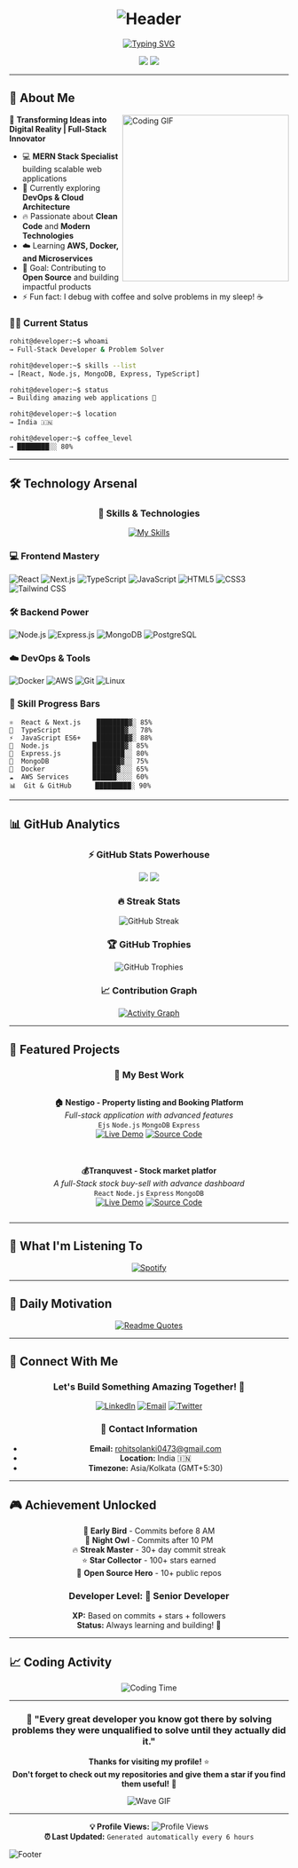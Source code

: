 <h1 align="center">
  <img src="https://capsule-render.vercel.app/api?type=waving&color=gradient&customColorList=12,20,6,17,13&height=180&section=header&text=ROHIT%20SOLANKI&fontSize=45&fontColor=ffffff&animation=fadeIn&fontAlignY=38&desc=Full-Stack%20MERN%20Developer&descAlignY=58&descAlign=center" alt="Header"/>
</h1>

<div align="center">

[![Typing SVG](https://readme-typing-svg.demolab.com?font=Source+Code+Pro&weight=500&size=20&duration=2800&pause=1200&color=8B5CF6&center=true&vCenter=true&multiline=true&width=700&height=60&lines=%E2%9A%A1+Engineering+Digital+Solutions;%F0%9F%9A%80+MERN+Stack+Specialist;%F0%9F%8C%90+Building+Tomorrow's+Web)](https://git.io/typing-svg)

</div>

<div align="center">
  <img src="https://img.shields.io/badge/Status-Available%20for%20Projects-00D9FF?style=for-the-badge&logo=checkmarx&logoColor=white"/>
  <img src="https://komarev.com/ghpvc/?username=rohitsolanki01&style=for-the-badge&color=8b5cf6&label=VISITORS"/>
</div>




---

## 🌟 About Me

<img align="right" alt="Coding GIF" src="https://media.giphy.com/media/qgQUggAC3Pfv687qPC/giphy.gif" width="300" />

🚀 **Transforming Ideas into Digital Reality | Full-Stack Innovator**

- 💻 **MERN Stack Specialist** building scalable web applications
- 🌱 Currently exploring **DevOps & Cloud Architecture**
- 🔥 Passionate about **Clean Code** and **Modern Technologies**
- ☁️ Learning **AWS, Docker, and Microservices**
- 🎯 Goal: Contributing to **Open Source** and building impactful products
- ⚡ Fun fact: I debug with coffee and solve problems in my sleep! ☕

### 👨‍💻 Current Status
```bash
rohit@developer:~$ whoami
→ Full-Stack Developer & Problem Solver

rohit@developer:~$ skills --list
→ [React, Node.js, MongoDB, Express, TypeScript]

rohit@developer:~$ status
→ Building amazing web applications 🚀

rohit@developer:~$ location
→ India 🇮🇳

rohit@developer:~$ coffee_level
→ ████████░░ 80%
```

---

## 🛠️ Technology Arsenal

<div align="center">

### 💫 Skills & Technologies

<!-- Animated Skill Icons -->
[![My Skills](https://skillicons.dev/icons?i=react,nodejs,express,mongodb,js,ts,html,css,tailwind,docker,aws,git,github,vscode&perline=7)](https://skillicons.dev)

</div>

### 💻 Frontend Mastery
![React](https://img.shields.io/badge/-React-61DAFB?style=for-the-badge&logo=react&logoColor=black)
![Next.js](https://img.shields.io/badge/-Next.js-000000?style=for-the-badge&logo=next.js&logoColor=white)
![TypeScript](https://img.shields.io/badge/-TypeScript-3178C6?style=for-the-badge&logo=typescript&logoColor=white)
![JavaScript](https://img.shields.io/badge/-JavaScript-F7DF1E?style=for-the-badge&logo=javascript&logoColor=black)
![HTML5](https://img.shields.io/badge/-HTML5-E34F26?style=for-the-badge&logo=html5&logoColor=white)
![CSS3](https://img.shields.io/badge/-CSS3-1572B6?style=for-the-badge&logo=css3&logoColor=white)
![Tailwind CSS](https://img.shields.io/badge/-Tailwind_CSS-38B2AC?style=for-the-badge&logo=tailwind-css&logoColor=white)

### 🛠️ Backend Power
![Node.js](https://img.shields.io/badge/-Node.js-339933?style=for-the-badge&logo=node.js&logoColor=white)
![Express.js](https://img.shields.io/badge/-Express.js-000000?style=for-the-badge&logo=express&logoColor=white)
![MongoDB](https://img.shields.io/badge/-MongoDB-47A248?style=for-the-badge&logo=mongodb&logoColor=white)
![PostgreSQL](https://img.shields.io/badge/-PostgreSQL-336791?style=for-the-badge&logo=postgresql&logoColor=white)

### ☁️ DevOps & Tools
![Docker](https://img.shields.io/badge/-Docker-2496ED?style=for-the-badge&logo=docker&logoColor=white)
![AWS](https://img.shields.io/badge/-AWS-FF9900?style=for-the-badge&logo=amazon-aws&logoColor=white)
![Git](https://img.shields.io/badge/-Git-F05032?style=for-the-badge&logo=git&logoColor=white)
![Linux](https://img.shields.io/badge/-Linux-FCC624?style=for-the-badge&logo=linux&logoColor=black)

### 🎨 Skill Progress Bars
```
⚛️  React & Next.js    ████████▓░ 85%
🔷  TypeScript         ███████▓░░ 78%
⚡  JavaScript ES6+    ████████▓░ 88%
💚  Node.js           ████████▓░ 85%
🚂  Express.js        ████████░░ 80%
🍃  MongoDB           ███████▓░░ 75%
🐳  Docker            ██████▓░░░ 65%
☁️  AWS Services      ██████░░░░ 60%
📊  Git & GitHub      █████████░ 90%
```

---

## 📊 GitHub Analytics

<div align="center">

### ⚡ GitHub Stats Powerhouse

 <img src="https://github-readme-stats.vercel.app/api?username=rohitsolanki01&show_icons=true&theme=react&hide_border=true&count_private=true" />
  <img src="https://github-readme-stats.vercel.app/api/top-langs/?username=rohitsolanki01&layout=compact&theme=react&hide_border=true" />

### 🔥 Streak Stats
<img src="https://streak-stats.demolab.com?user=rohitsolanki01&theme=react&hide_border=true" alt="GitHub Streak" />

### 🏆 GitHub Trophies
<img src="https://github-profile-trophy.vercel.app/?username=rohitsolanki01&theme=matrix&column=6&margin-w=15&margin-h=15&no-bg=true" alt="GitHub Trophies" />

### 📈 Contribution Graph
[![Activity Graph](https://github-readme-activity-graph.vercel.app/graph?username=rohitsolanki01&theme=react-dark&hide_border=true&area=true)](https://github.com/ashutosh00710/github-readme-activity-graph)

</div>

---

## 🚀 Featured Projects

<div align="center">

### 🌟 My Best Work

<!-- Project Cards will be dynamically generated based on your actual repos -->
<div style="display: flex; flex-wrap: wrap; justify-content: center; gap: 20px;">

**🏠 Nestigo - Property listing and Booking Platform**  
*Full-stack  application with advanced features*  
`Ejs` `Node.js` `MongoDB` `Express`  
[![Live Demo](https://img.shields.io/badge/Live-Demo-brightgreen?style=for-the-badge)](https://nestigo-elhe.onrender.com) [![Source Code](https://img.shields.io/badge/Source-Code-blue?style=for-the-badge)](https://github.com/rohitsolanki01/Nestigo)

**💰Tranquvest - Stock market platfor**  
*A full-Stack stock buy-sell with advance dashboard*  
`React` `Node.js` `Express` `MongoDB`  
[![Live Demo](https://img.shields.io/badge/Live-Demo-brightgreen?style=for-the-badge)](https://github.com/rohitsolanki01/Treding---app---Tranquvest) [![Source Code](https://img.shields.io/badge/Source-Code-blue?style=for-the-badge)](https://github.com/rohitsolanki01/your-repo)

</div>

</div>

---

## 🎵 What I'm Listening To

<div align="center">

[![Spotify](https://spotify-github-profile.vercel.app/api/spotify-playing)](https://spotify-github-profile.vercel.app/api/spotify-playing)

</div>

---

## 💭 Daily Motivation

<div align="center">

[![Readme Quotes](https://quotes-github-readme.vercel.app/api?type=horizontal&theme=dark&quote=Code%20is%20poetry%20written%20in%20logic&author=Anonymous%20Developer)](https://github.com/piyushsuthar/github-readme-quotes)

</div>

---

## 🤝 Connect With Me

<div align="center">

### Let's Build Something Amazing Together! 🚀

[![LinkedIn](https://img.shields.io/badge/LinkedIn-0077B5?style=for-the-badge&logo=linkedin&logoColor=white)](https://www.linkedin.com/in/rohit-solanki-495860348/)
[![Email](https://img.shields.io/badge/Email-D14836?style=for-the-badge&logo=gmail&logoColor=white)](mailto:rohitsolanki0473@gmail.com)
[![Twitter](https://img.shields.io/badge/Twitter-1DA1F2?style=for-the-badge&logo=twitter&logoColor=white)](https://x.com/Rohit_01_tech)

### 📧 Contact Information
- **Email:** rohitsolanki0473@gmail.com
- **Location:** India 🇮🇳
- **Timezone:** Asia/Kolkata (GMT+5:30)

</div>

---

## 🎮 Achievement Unlocked

<div align="center">

🌅 **Early Bird** - Commits before 8 AM  
🦉 **Night Owl** - Commits after 10 PM  
🔥 **Streak Master** - 30+ day commit streak  
⭐ **Star Collector** - 100+ stars earned  
🦸 **Open Source Hero** - 10+ public repos  

### Developer Level: 🚀 Senior Developer
**XP:** Based on commits + stars + followers  
**Status:** Always learning and building! 💪

</div>

---

## 📈 Coding Activity

<div align="center">

<!-- WakaTime Stats (if you have WakaTime setup) -->
![Coding Time](https://github-readme-stats.vercel.app/api/wakatime?username=rohitsolanki01&theme=react&hide_border=true)

</div>

---

<div align="center">

### 🌟 "Every great developer you know got there by solving problems they were unqualified to solve until they actually did it." 

**Thanks for visiting my profile!** ⭐  
**Don't forget to check out my repositories and give them a star if you find them useful!** 🚀

![Wave GIF](https://media.giphy.com/media/hvRJCLFzcasrR4ia7z/giphy.gif)

---

**💡 Profile Views:** ![Profile Views](https://komarev.com/ghpvc/?username=rohitsolanki01&color=brightgreen&style=flat-square)  
**⏰ Last Updated:** `Generated automatically every 6 hours`

</div>

<!-- Footer Wave -->
![Footer](https://capsule-render.vercel.app/api?type=waving&color=gradient&customColorList=0,2,2,5,30&height=100&section=footer)
